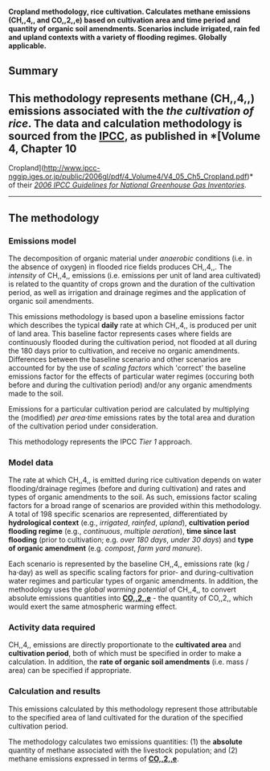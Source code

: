 **Cropland methodology, rice cultivation. Calculates methane emissions
(CH,,4,, and CO,,2,,e) based on cultivation area and time period and
quantity of organic soil amendments. Scenarios include irrigated, rain
fed and upland contexts with a variety of flooding regimes. Globally
applicable.**

## Summary

This methodology represents **methane** (CH,,4,,) emissions associated
with the *the cultivation of rice*. The data and calculation methodology
is sourced from the [IPCC](IPCC), as published in *[Volume 4, Chapter 10
-
Cropland](http://www.ipcc-nggip.iges.or.jp/public/2006gl/pdf/4_Volume4/V4_05_Ch5_Cropland.pdf)*
of their *[2006 IPCC Guidelines for National Greenhouse Gas
Inventories](http://www.ipcc-nggip.iges.or.jp/public/2006gl/index.html)*.

-----

## The methodology

### Emissions model

The decomposition of organic material under *anaerobic* conditions (i.e.
in the absence of oxygen) in flooded rice fields produces CH,,4,,. The
*intensity* of CH,,4,, emissions (i.e. emissions per unit of land area
cultivated) is related to the quantity of crops grown and the duration
of the cultivation period, as well as irrigation and drainage regimes
and the application of organic soil amendments.

This emissions methodology is based upon a baseline emissions factor
which describes the typical **daily** rate at which CH,,4,, is produced
per unit of land area. This baseline factor represents cases where
fields are continuously flooded during the cultivation period, not
flooded at all during the 180 days prior to cultivation, and receive no
organic amendments. Differences between the baseline scenario and other
scenarios are accounted for by the use of *scaling factors* which
'correct' the baseline emissions factor for the effects of particular
water regimes (occuring both before and during the cultivation period)
and/or any organic amendments made to the soil.

Emissions for a particular cultivation period are calculated by
multiplying the (modified) *per area·time* emissions rates by the total
area and duration of the cultivation period under consideration.

This methodology represents the IPCC *Tier 1* approach.

### Model data

The rate at which CH,,4,, is emitted during rice cultivation depends on
water flooding/drainage regimes (before and during cultivation) and
rates and types of organic amendments to the soil. As such, emissions
factor scaling factors for a broad range of scenarios are provided
within this methodology. A total of 198 specific scenarios are
represented, differentiated by **hydrological context** (e.g.,
*irrigated*, *rainfed*, *upland*), **cultivation period flooding
regime** (e.g., *continuous*, *multiple aeration*), **time since last
flooding** (prior to cultivation; e.g. *over 180 days*, *under 30 days*)
and **type of organic amendment** (e.g. *compost*, *farm yard manure*).

Each scenario is represented by the baseline CH,,4,, emissions rate (kg
/ ha·day) as well as specific scaling factors for prior- and
during-cultivation water regimes and particular types of organic
amendments. In addition, the methodology uses the *global warming
potential* of CH,,4,, to convert absolute emissions quantities into
**[CO,,2,,e](Greenhouse_gases_Global_warming_potentials)** - the
quantity of CO,,2,, which would exert the same atmospheric warming
effect.

### Activity data required

CH,,4,, emissions are directly proportionate to the **cultivated area**
and **cultivation period**, both of which must be specified in order to
make a calculation. In addition, the **rate of organic soil amendments**
(i.e. mass / area) can be specified if appropriate.

### Calculation and results

This emissions calculated by this methodology represent those
attributable to the specified area of land cultivated for the duration
of the specified cultivation period.

The methodology calculates two emissions quantities: (1) the
**absolute** quantity of methane associated with the livestock
population; and (2) methane emissions expressed in terms of
**[CO,,2,,e](Greenhouse_gases_Global_warming_potentials)**.
